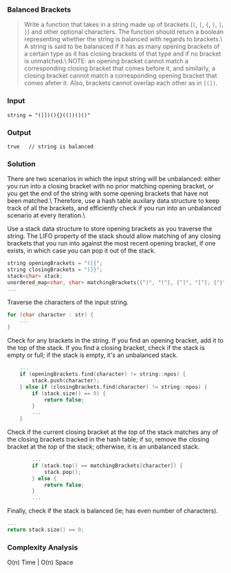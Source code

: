 ### Balanced Brackets
> Write a function that takes in a string made up of brackets (```(```, ```[```, ```{```, ```)```, ```]```, ```}```) and other optional characters. The function should return a boolean representing whether the string is balanced with regards to brackets.\\
> A string is said to be balanaced if it has as many opening brackets of a certain type as it has closing brackets of that type and if no bracket is unmatched.\\
> NOTE: an opening bracket cannot match a corresponding closing bracket that comes before it, and similarly, a closing bracket cannot match a corresponding opening bracket that comes afeter it. Also, brackets cannot overlap each other as in ```[(])```.

### Input
```
string = "([])(){}(())()()"
```

### Output
```
true   // string is balanced
```

### Solution
There are two scenarios in which the input string will be unbalanced: either you run into a closing bracket with no prior matching opening bracket, or you get the end of the string with some opening brackets that have not been matched.\\
Therefore, use a hash table auxilary data structure to keep track of all the brackets, and efficiently check if you run into an unbalanced scenario at every iteration.\\

Use a stack data structure to store opening brackets as you traverse the string. The LIFO property of the stack should allow matching of any closing brackets that you run into against the most recent opening bracket, if one exists, in which case you can pop it out of the stack.
```cpp
string openingBrackets = "([{";
string closingBrackets = ")]}";
stack<char> stack;
unordered_map<char, char> matchingBrackets{{")", "("}, {"]", "["}, {"}", "{"}};
...
```

Traverse the characters of the input string.
```cpp
for (char character : str) {
	...
}
```
Check for any brackets in the string. If you find an opening bracket, add it to the top of the stack. If you find a closing bracket, check if the stack is empty or full; if the stack is empty, it's an unbalanced stack.
```cpp
	...
	if (openingBrackets.find(character) != string::npos) {
		stack.push(character);
	} else if (closingBrackets.find(character) != string::npos) {
		if (stack.size() == 0) {
			return false;
		}
		...
	}
```

Check if the current closing bracket at the *top* of the stack matches any of the closing brackets tracked in the hash table; if so, remove the closing bracket at the *top* of the stack; otherwise, it is an unbalanced stack.
```cpp
		...
		if (stack.top() == matchingBrackets[character]) {
			stack.pop();
		} else {
			return false;
		}
		...
```

Finally, check if the stack is balanced (ie; has even number of characters).
```cpp
...
return stack.size() == 0;
```

### Complexity Analysis
O(n) Time | O(n) Space
